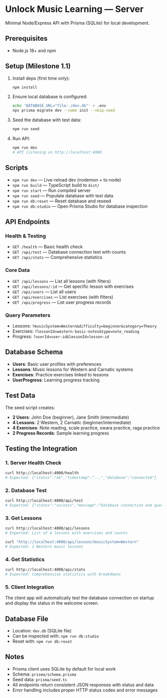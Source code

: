# Unlock Music Learning — Server

Minimal Node/Express API with Prisma (SQLite) for local development.

## Prerequisites
- Node.js 18+ and npm

## Setup (Milestone 1.1)
1. Install deps (first time only):
   ```bash
   npm install
   ```
2. Ensure local database is configured:
   ```bash
   echo 'DATABASE_URL="file:./dev.db"' > .env
   npx prisma migrate dev --name init --skip-seed
   ```
3. Seed the database with test data:
   ```bash
   npm run seed
   ```
4. Run API:
   ```bash
   npm run dev
   # API listening on http://localhost:4000
   ```

## Scripts
- `npm run dev` — Live-reload dev (nodemon + ts-node)
- `npm run build` — TypeScript build to `dist/`
- `npm run start` — Run compiled server
- `npm run seed` — Populate database with test data
- `npm run db:reset` — Reset database and reseed
- `npm run db:studio` — Open Prisma Studio for database inspection

## API Endpoints

### Health & Testing
- `GET /health` — Basic health check
- `GET /api/test` — Database connection test with counts
- `GET /api/stats` — Comprehensive statistics

### Core Data
- `GET /api/lessons` — List all lessons (with filters)
- `GET /api/lessons/:id` — Get specific lesson with exercises
- `GET /api/users` — List all users
- `GET /api/exercises` — List exercises (with filters)
- `GET /api/progress` — List user progress records

### Query Parameters
- Lessons: `?musicSystem=Western&difficulty=beginner&category=Theory`
- Exercises: `?lessonId=western-basic-notes&type=note_reading`
- Progress: `?userId=user-id&lessonId=lesson-id`

## Database Schema
- **Users**: Basic user profiles with preferences
- **Lessons**: Music lessons for Western and Carnatic systems
- **Exercises**: Practice exercises linked to lessons
- **UserProgress**: Learning progress tracking

## Test Data
The seed script creates:
- **2 Users**: John Doe (beginner), Jane Smith (intermediate)
- **4 Lessons**: 2 Western, 2 Carnatic (beginner/intermediate)
- **4 Exercises**: Note reading, scale practice, swara practice, raga practice
- **2 Progress Records**: Sample learning progress

## Testing the Integration

### 1. Server Health Check
```bash
curl http://localhost:4000/health
# Expected: {"status":"ok","timestamp":"...","database":"connected"}
```

### 2. Database Test
```bash
curl http://localhost:4000/api/test
# Expected: {"status":"success","message":"Database connection and queries working","counts":{"users":2,"lessons":4,"exercises":4,"progress":2}}
```

### 3. Get Lessons
```bash
curl http://localhost:4000/api/lessons
# Expected: List of 4 lessons with exercises and counts

curl "http://localhost:4000/api/lessons?musicSystem=Western"
# Expected: 2 Western music lessons
```

### 4. Get Statistics
```bash
curl http://localhost:4000/api/stats
# Expected: Comprehensive statistics with breakdowns
```

### 5. Client Integration
The client app will automatically test the database connection on startup and display the status in the welcome screen.

## Database File
- Location: `dev.db` (SQLite file)
- Can be inspected with: `npm run db:studio`
- Reset with: `npm run db:reset`

## Notes
- Prisma client uses SQLite by default for local work
- Schema: `prisma/schema.prisma`
- Seed data: `prisma/seed.ts`
- All endpoints return consistent JSON responses with status and data
- Error handling includes proper HTTP status codes and error messages

